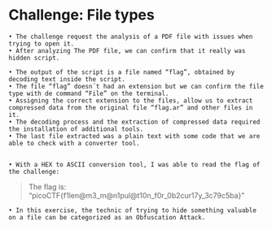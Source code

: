 # Challenge: File types

	• The challenge request the analysis of a PDF file with issues when trying to open it.
	• After analyzing The PDF file, we can confirm that it really was hidden script.
 
	• The output of the script is a file named “flag”, obtained by decoding text inside the script.
	• The file “flag” doesn´t had an extension but we can confirm the file type with de command “File” on the terminal.
	• Assigning the correct extension to the files, allow us to extract compressed data from the original file “flag.ar” and other files in it.
	• The decoding process and the extraction of compressed data required the installation of additional tools.
	• The last file extracted was a plain text with some code that we are able to check with a converter tool.


	• With a HEX to ASCII conversion tool, I was able to read the flag of the challenge:
>The flag is: “picoCTF{f1len@m3_m@n1pul@t10n_f0r_0b2cur17y_3c79c5ba}”

	• In this exercise, the technic of trying to hide something valuable on a file can be categorized as an Obfuscation Attack.
